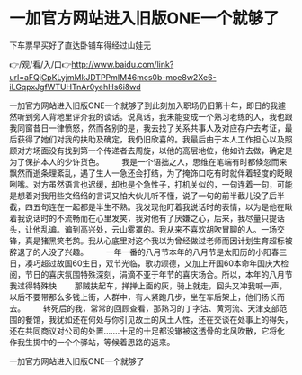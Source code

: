 # 一加官方网站进入旧版ONE一个就够了
下车票早买好了直达卧铺车得经过山娃无

👉/观/看/入/口👉http://www.baidu.com/link?url=aFQjCpKLyjmMkJDTPPmIM46mcs0b-moe8w2Xe6-iLGqpxJgfWTUHTnAr0yehHs6i&wd

一加官方网站进入旧版ONE一个就够了到此刻加入职场仍旧第十年，即日的我遽然听到旁人背地里评介我的谈话。说真话，我未能变成一个熟习老练的人，我也跟我同窗昔日一律愤怒，然而各别的是，我去找了关系共事人及对应存户去考证，最后获得了她们对我的扶助及确定，我仍旧欣喜的。我最后由于本人工作担心以及照顾对方场面没有找到第一个传递者去周旋，以他的高层地位，他如许去做，确定是为了保护本人的少许货色。
　　我是一个语拙之人，思维在笔端有时都倏忽而来飘然而逝条理紊乱，遇了生人一急还会打结，为了掩饰口吃有时就伴着轻度的眨眼咧嘴。对方虽然语言也迟缓，却也是个急性子，打机关似的，一句连着一句，可能是想着对我用些文绉绉的言词又怕大伙儿听不懂，说了一句的前半截儿没了后半截，四五句连在一起都是半生不熟。我发现他盯着我说话时的表情，以为是他在瞅着我说话时的不流畅而在心里发笑，我对他有了厌嫌之心，后来，我尽量只提话头，让他乱谝。谝到高兴处，云山雾罩的。我从来不喜欢胡吹冒聊的人。一场交锋，真是猪黑笑老鸹。我从心底里对这个我以为曾经做过老师而因计划生育超标被辞退了的人没了兴趣。
　　一年一番的八月节本年的八月节是太阳历的小阳春三日，凑巧超过故国60生日，双节光临，歌功颂德，又加上开国60本命年国庆大检阅，节日的喜庆氛围特殊深刻，涓滴不亚于年节的喜庆场合。所以，本年的八月节我过得特殊快
　　那贼扶起车，掸掸上面的灰，骑上就走，回头又冲我喊一声，以后不要带那么多钱上街，人群中，有人紧跑几步，坐在车后架上，他们扬长而去。
　　转死后的我，常常的回顾查看，那熟习的丁字沽、黄河流、天津支部范围的餐馆，我犹如还在何处与你引见故土的风土人性，还在交谈在处事上的得失，还在共同商议对公司的处置…….十足的十足都没辙被这透骨的北风吹散，它将化作我生掷中的一个个驿站，等候着思路的返来。

一加官方网站进入旧版ONE一个就够了
